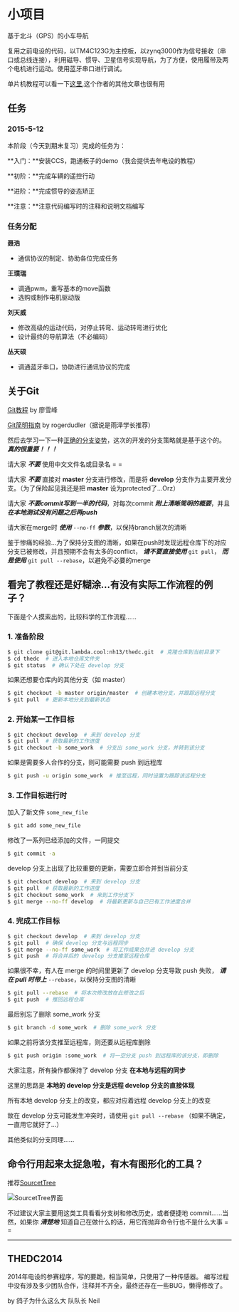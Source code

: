 
# 小项目

基于北斗（GPS）的小车导航

复用之前电设的代码，以TM4C123G为主控板，以zynq3000作为信号接收（串口或总线连接），利用磁导、惯导、卫星信号实现导航，为了方便，使用履带及两个电机进行运动。使用蓝牙串口进行调试。

单片机教程可以看一下[这里](http://bbs.eeworld.com.cn/thread-374956-1-1.html),这个作者的其他文章也很有用
## 任务

### 2015-5-12

本阶段（今天到期末复习）完成的任务为：

**入门：**安装CCS，跑通板子的demo（我会提供去年电设的教程）

**初阶：**完成车辆的遥控行动

**进阶：**完成惯导的姿态矫正

**注意：**注意代码编写时的注释和说明文档编写

### 任务分配

**聂浩**

* 通信协议的制定、协助各位完成任务

**王璞瑞**

* 调通pwm，重写基本的move函数
* 选购或制作电机驱动版

**刘天威**

* 修改高级的运动代码，对停止转弯、运动转弯进行优化
* 设计最终的导航算法（不必编码）

**丛天硕**

* 调通蓝牙串口，协助进行通讯协议的完成



## 关于Git
[Git教程](http://www.liaoxuefeng.com/wiki/0013739516305929606dd18361248578c67b8067c8c017b000) by 廖雪峰

[Git简明指南](http://rogerdudler.github.io/git-guide/index.zh.html) by rogerdudler（据说是雨泽学长推荐）

然后去学习一下一种[正确的分支姿势](http://www.ruanyifeng.com/blog/2012/07/git.html)，这次的开发的分支策略就是基于这个的。 ***真的很重要！！！***

请大家 ***不要*** 使用中文文件名或目录名 = =

请大家 ***不要*** 直接对 **master** 分支进行修改，而是将 **develop** 分支作为主要开发分支。（为了保险起见我还是把 **master** 设为protected了…Orz）

请大家 ***不要commit写到一半的代码***，对每次commit ***附上清晰简明的概要***，并且 ***在本地测试没有问题之后再push***

请大家在merge时 ***使用*** `--no-ff` ***参数***，以保持branch层次的清晰

鉴于惨痛的经验…为了保持分支图的清晰，如果在push时发现远程仓库下的对应分支已被修改，并且预期不会有太多的conflict， ***请不要直接使用*** `git pull`， ***而是使用*** `git pull --rebase`，以避免不必要的merge


## 看完了教程还是好糊涂…有没有实际工作流程的例子？

下面是个人摸索出的，比较科学的工作流程……

### 1. 准备阶段

```bash
$ git clone git@git.lambda.cool:nh13/thedc.git  # 克隆仓库到当前目录下
$ cd thedc  # 进入本地仓库文件夹
$ git status  # 确认下处在 develop 分支
```

如果还想要仓库内的其他分支（如 master）
```bash
$ git checkout -b master origin/master  # 创建本地分支，并跟踪远程分支
$ git pull  # 更新本地分支到最新状态
```


### 2. 开始某一工作目标

```bash
$ git checkout develop  # 来到 develop 分支
$ git pull  # 获取最新的工作进度
$ git checkout -b some_work  # 分支出 some_work 分支，并转到该分支
```

如果是需要多人合作的分支，则可能需要 push 到远程库
```bash
$ git push -u origin some_work  # 推至远程，同时设置为跟踪该远程分支
```


### 3. 工作目标进行时

加入了新文件 `some_new_file`
```bash
$ git add some_new_file
```

修改了一系列已经添加的文件，一同提交
```bash
$ git commit -a
```

develop 分支上出现了比较重要的更新，需要立即合并到当前分支
```bash
$ git checkout develop  # 来到 develop 分支
$ git pull  # 获取最新的工作进度
$ git checkout some_work  # 来到工作分支下
$ git merge --no-ff develop  # 将最新更新与自己已有工作进度合并
```


### 4. 完成工作目标
```bash
$ git checkout develop  # 来到 develop 分支
$ git pull  # 确保 develop 分支与远程同步
$ git merge --no-ff some_work  # 将工作成果合并进 develop 分支
$ git push  # 将合并后的 develop 分支推至远程仓库
```

如果很不幸，有人在 merge 的时间里更新了 develop 分支导致 push 失败， ***请在 pull 时带上*** `--rebase`，以保持分支图的清晰
```bash
$ git pull --rebase  # 将本次修改放在此修改之后
$ git push  # 推回远程仓库
```

最后别忘了删除 some_work 分支
```bash
$ git branch -d some_work  # 删除 some_work 分支
```

如果之前将该分支推至远程库，则还要从远程库删除
```bash
$ git push origin :some_work  # 将一空分支 push 到远程库的该分支，即删除
```


大家注意，所有操作都保持了 develop 分支 **在本地与远程的同步**

这里的思路是 **本地的 develop 分支是远程 develop 分支的直接体现**

所有本地 develop 分支上的改变，都应对应着远程 develop 分支上的改变

故在 develop 分支可能发生冲突时，请使用 `git pull --rebase` （如果不确定，一直用它就好了…）

其他类似的分支同理……


## 命令行用起来太捉急啦，有木有图形化的工具？

推荐[SourcetTree](http://www.sourcetreeapp.com)

![SourcetTree界面](http://www.sourcetreeapp.com/images/sourcetree-hero-mac-log.png)

不过建议大家主要用这类工具看看分支树和修改历史，或者便捷地 commit……当然，如果你 ***清楚地*** 知道自己在做什么的话，用它而抛弃命令行也不是什么大事 = =

--------------------------------------

THEDC2014 
---------- 
2014年电设的参赛程序，写的要跪，相当简单，只使用了一种传感器。
编写过程中没有涉及多少团队合作，注释并不齐全，最终还存在一些BUG，懒得修改了。

by 鸽子为什么这么大 队队长 Neil

